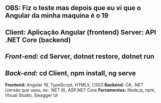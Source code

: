 OBS: Fiz o teste mas depois que eu vi que o Angular da minha maquina é o 19
--
Client: Aplicação Angular (frontend)
Server: API .NET Core (backend)
--
***Front-end:***
cd Server,
dotnet restore,
dotnet run
--
***Back-end:***
cd Client,
npm install,
ng serve
--
**Frontend:** Angular 19, TypeScript, HTML5, CSS3
**Backend:** C#, .NET (versão que usou, ex: .NET 8), ASP.NET Core
**Ferramentas:** Node.js, npm, Visual Studio, Swagger UI
